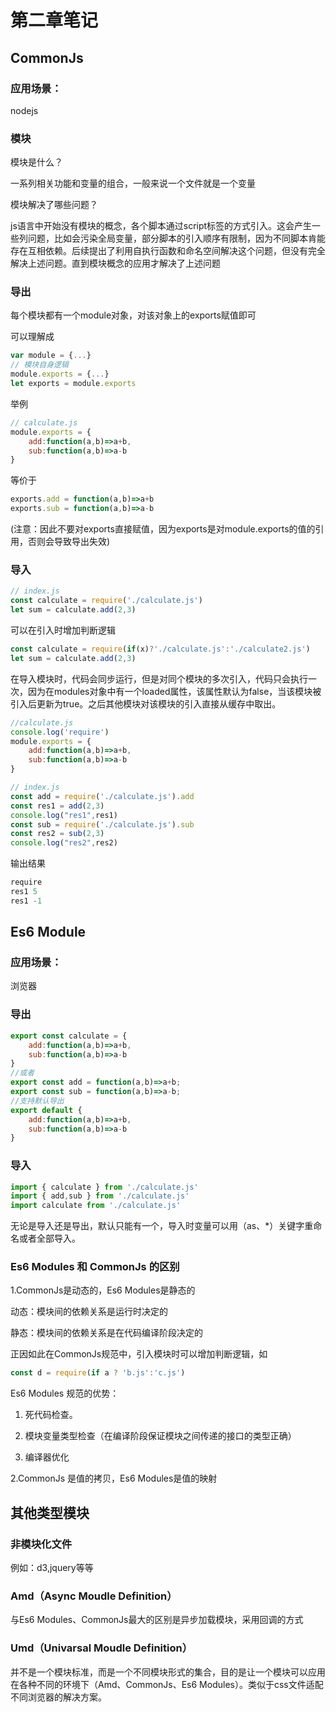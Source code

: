# 第二章笔记

## CommonJs

### 应用场景：

nodejs

### 模块

模块是什么？

一系列相关功能和变量的组合，一般来说一个文件就是一个变量

模块解决了哪些问题？

js语言中开始没有模块的概念，各个脚本通过script标签的方式引入。这会产生一些列问题，比如会污染全局变量，部分脚本的引入顺序有限制，因为不同脚本肯能存在互相依赖。后续提出了利用自执行函数和命名空间解决这个问题，但没有完全解决上述问题。直到模块概念的应用才解决了上述问题

### 导出

每个模块都有一个module对象，对该对象上的exports赋值即可

可以理解成

```javascript
var module = {...}
// 模块自身逻辑
module.exports = {...}
let exports = module.exports
```

举例

```javascript
// calculate.js
module.exports = {
    add:function(a,b)=>a+b,
    sub:function(a,b)=>a-b
}
```

等价于

```javascript
exports.add = function(a,b)=>a+b
exports.sub = function(a,b)=>a-b
```

(注意：因此不要对exports直接赋值，因为exports是对module.exports的值的引用，否则会导致导出失效)

### 导入

```javascript
// index.js
const calculate = require('./calculate.js')
let sum = calculate.add(2,3)
```

可以在引入时增加判断逻辑

```javascript
const calculate = require(if(x)?'./calculate.js':'./calculate2.js')
let sum = calculate.add(2,3)
```

在导入模块时，代码会同步运行，但是对同个模块的多次引入，代码只会执行一次，因为在modules对象中有一个loaded属性，该属性默认为false，当该模块被引入后更新为true。之后其他模块对该模块的引入直接从缓存中取出。

```javascript
//calculate.js
console.log('require')
module.exports = {
    add:function(a,b)=>a+b,
    sub:function(a,b)=>a-b
}
```

```javascript
// index.js
const add = require('./calculate.js').add
const res1 = add(2,3)
console.log("res1",res1)
const sub = require('./calculate.js').sub
const res2 = sub(2,3)
console.log("res2",res2)
```

输出结果

```javascript
require
res1 5
res1 -1
```

## Es6 Module

### 应用场景：

浏览器

### 导出

```javascript
export const calculate = {
    add:function(a,b)=>a+b,
    sub:function(a,b)=>a-b
}
//或者
export const add = function(a,b)=>a+b;
export const sub = function(a,b)=>a-b;
//支持默认导出
export default {
    add:function(a,b)=>a+b,
    sub:function(a,b)=>a-b
}
```

### 导入

```javascript
import { calculate } from './calculate.js'
import { add,sub } from './calculate.js'
import calculate from './calculate.js'
```

无论是导入还是导出，默认只能有一个，导入时变量可以用（as、*）关键字重命名或者全部导入。

### Es6 Modules 和 CommonJs 的区别

1.CommonJs是动态的，Es6 Modules是静态的

动态：模块间的依赖关系是运行时决定的

静态：模块间的依赖关系是在代码编译阶段决定的

正因如此在CommonJs规范中，引入模块时可以增加判断逻辑，如

```javascript
const d = require(if a ? 'b.js':'c.js')
```

Es6 Modules 规范的优势：

1. 死代码检查。

2. 模块变量类型检查（在编译阶段保证模块之间传递的接口的类型正确）

3. 编译器优化

2.CommonJs 是值的拷贝，Es6 Modules是值的映射

## 其他类型模块

### 非模块化文件

例如：d3,jquery等等

### Amd（Async Moudle Definition）

与Es6 Modules、CommonJs最大的区别是异步加载模块，采用回调的方式

### Umd（Univarsal Moudle Definition）

并不是一个模块标准，而是一个不同模块形式的集合，目的是让一个模块可以应用在各种不同的环境下（Amd、CommonJs、Es6 Modules）。类似于css文件适配不同浏览器的解决方案。
